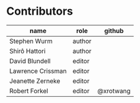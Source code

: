 # Contributors

name | role   | github
--- |--------| ---
Stephen Wurm | author |
Shirô Hattori | author |
David Blundell | editor |
Lawrence Crissman | editor |
Jeanette Zerneke | editor |
Robert Forkel | editor | @xrotwang